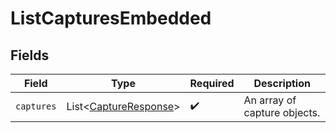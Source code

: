 # ListCapturesEmbedded


## Fields

| Field                                                                | Type                                                                 | Required                                                             | Description                                                          |
| -------------------------------------------------------------------- | -------------------------------------------------------------------- | -------------------------------------------------------------------- | -------------------------------------------------------------------- |
| `captures`                                                           | List\<[CaptureResponse](../../models/components/CaptureResponse.md)> | :heavy_check_mark:                                                   | An array of capture objects.                                         |